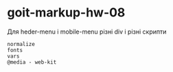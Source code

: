 # goit-markup-hw-08

Для heder-menu i mobile-menu різні div i різні скрипти

    normalize
    fonts
    vars
    @media - web-kit
